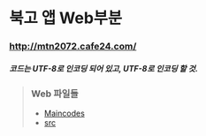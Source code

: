 # 북고 앱 Web부분
### http://mtn2072.cafe24.com/
##### 코드는 UTF-8로 인코딩 되어 있고, UTF-8로 인코딩 할 것.



> ### Web 파일들
> * [Maincodes](https://github.com/lHealMel/Tomcat_Buk_web/tree/master/WebContent)
> * [src](https://github.com/lHealMel/Tomcat_Buk_web/tree/master/src)
